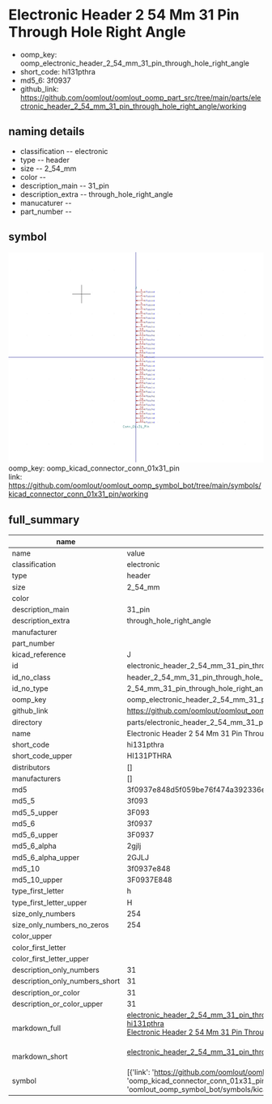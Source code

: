 # Electronic Header 2 54 Mm 31 Pin Through Hole Right Angle

  
* oomp_key: oomp_electronic_header_2_54_mm_31_pin_through_hole_right_angle 
* short_code: hi131pthra
* md5_6: 3f0937  
* github_link: https://github.com/oomlout/oomlout_oomp_part_src/tree/main/parts/electronic_header_2_54_mm_31_pin_through_hole_right_angle/working  
## naming details
* classification -- electronic
* type -- header
* size -- 2_54_mm
* color -- 
* description_main -- 31_pin
* description_extra -- through_hole_right_angle
* manucaturer -- 
* part_number -- 



## symbol

![](symbol/0/working/working_600.png)  
oomp_key: oomp_kicad_connector_conn_01x31_pin  
link: https://github.com/oomlout/oomlout_oomp_symbol_bot/tree/main/symbols/kicad_connector_conn_01x31_pin/working  


## full_summary
| name | value | 
| --- | --- | 
| name | value | 
| classification | electronic | 
| type | header | 
| size | 2_54_mm | 
| color |  | 
| description_main | 31_pin | 
| description_extra | through_hole_right_angle | 
| manufacturer |  | 
| part_number |  | 
| kicad_reference | J | 
| id | electronic_header_2_54_mm_31_pin_through_hole_right_angle | 
| id_no_class | header_2_54_mm_31_pin_through_hole_right_angle | 
| id_no_type | 2_54_mm_31_pin_through_hole_right_angle | 
| oomp_key | oomp_electronic_header_2_54_mm_31_pin_through_hole_right_angle | 
| github_link | https://github.com/oomlout/oomlout_oomp_part_src/tree/main/parts/electronic_header_2_54_mm_31_pin_through_hole_right_angle/working | 
| directory | parts/electronic_header_2_54_mm_31_pin_through_hole_right_angle | 
| name | Electronic Header 2 54 Mm 31 Pin Through Hole Right Angle | 
| short_code | hi131pthra | 
| short_code_upper | HI131PTHRA | 
| distributors | [] | 
| manufacturers | [] | 
| md5 | 3f0937e848d5f059be76f474a392336e | 
| md5_5 | 3f093 | 
| md5_5_upper | 3F093 | 
| md5_6 | 3f0937 | 
| md5_6_upper | 3F0937 | 
| md5_6_alpha | 2gjlj | 
| md5_6_alpha_upper | 2GJLJ | 
| md5_10 | 3f0937e848 | 
| md5_10_upper | 3F0937E848 | 
| type_first_letter | h | 
| type_first_letter_upper | H | 
| size_only_numbers | 254 | 
| size_only_numbers_no_zeros | 254 | 
| color_upper |  | 
| color_first_letter |  | 
| color_first_letter_upper |  | 
| description_only_numbers | 31 | 
| description_only_numbers_short | 31 | 
| description_or_color | 31 | 
| description_or_color_upper | 31 | 
| markdown_full | [electronic_header_2_54_mm_31_pin_through_hole_right_angle](https://github.com/oomlout/oomlout_oomp_part_src/tree/main/parts/electronic_header_2_54_mm_31_pin_through_hole_right_angle/working)<br>[hi131pthra](https://github.com/oomlout/oomlout_oomp_part_src/tree/main/parts/electronic_header_2_54_mm_31_pin_through_hole_right_angle/working)<br>[Electronic Header 2 54 Mm 31 Pin Through Hole Right Angle](https://github.com/oomlout/oomlout_oomp_part_src/tree/main/parts/electronic_header_2_54_mm_31_pin_through_hole_right_angle/working)<br><br> | 
| markdown_short | [electronic_header_2_54_mm_31_pin_through_hole_right_angle](https://github.com/oomlout/oomlout_oomp_part_src/tree/main/parts/electronic_header_2_54_mm_31_pin_through_hole_right_angle/working)<br><br> | 
| symbol | [{'link': 'https://github.com/oomlout/oomlout_oomp_symbol_bot/tree/main/symbols/kicad_connector_conn_01x31_pin', 'oomp_key': 'oomp_kicad_connector_conn_01x31_pin', 'directory': 'oomlout_oomp_symbol_bot/symbols/kicad_connector_conn_01x31_pin//working/working.kicad_sym'}] | 
